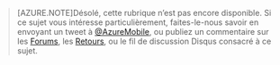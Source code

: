 >[AZURE.NOTE]Désolé, cette rubrique n’est pas encore disponible. Si ce sujet vous intéresse particulièrement, faites-le-nous savoir en envoyant un tweet à [@AzureMobile](https://twitter.com/AzureMobile), ou publiez un commentaire sur les [Forums](http://social.msdn.microsoft.com/Forums/windowsazure/home?forum=azuremobile), les [Retours](http://feedback.azure.com/forums/216254-mobile-services), ou le fil de discussion Disqus consacré à ce sujet.

<!---HONumber=July15_HO2-->